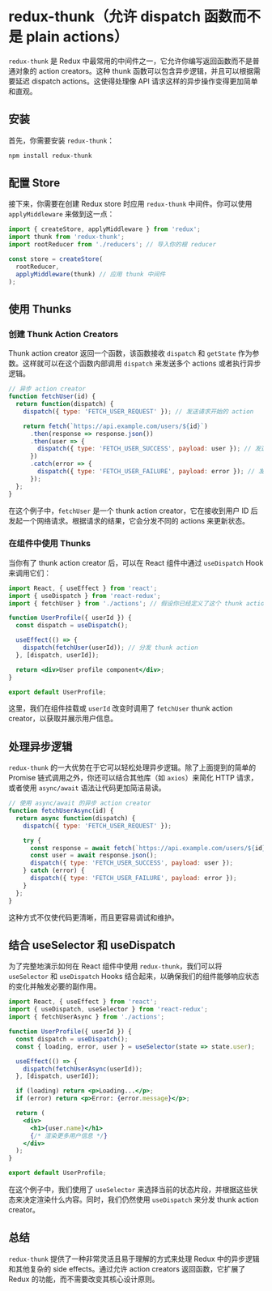 # redux-thunk（允许 dispatch 函数而不是 plain actions）

`redux-thunk` 是 Redux 中最常用的中间件之一，它允许你编写返回函数而不是普通对象的 action creators。这种 thunk 函数可以包含异步逻辑，并且可以根据需要延迟 dispatch actions。这使得处理像 API 请求这样的异步操作变得更加简单和直观。

## 安装

首先，你需要安装 `redux-thunk`：

```bash
npm install redux-thunk
```

## 配置 Store

接下来，你需要在创建 Redux store 时应用 `redux-thunk` 中间件。你可以使用 `applyMiddleware` 来做到这一点：

```javascript
import { createStore, applyMiddleware } from 'redux';
import thunk from 'redux-thunk';
import rootReducer from './reducers'; // 导入你的根 reducer

const store = createStore(
  rootReducer,
  applyMiddleware(thunk) // 应用 thunk 中间件
);
```

## 使用 Thunks

### 创建 Thunk Action Creators

Thunk action creator 返回一个函数，该函数接收 `dispatch` 和 `getState` 作为参数。这样就可以在这个函数内部调用 `dispatch` 来发送多个 actions 或者执行异步逻辑。

```javascript
// 异步 action creator
function fetchUser(id) {
  return function(dispatch) {
    dispatch({ type: 'FETCH_USER_REQUEST' }); // 发送请求开始的 action

    return fetch(`https://api.example.com/users/${id}`)
      .then(response => response.json())
      .then(user => {
        dispatch({ type: 'FETCH_USER_SUCCESS', payload: user }); // 发送成功获取用户的 action
      })
      .catch(error => {
        dispatch({ type: 'FETCH_USER_FAILURE', payload: error }); // 发送失败的 action
      });
  };
}
```

在这个例子中，`fetchUser` 是一个 thunk action creator，它在接收到用户 ID 后发起一个网络请求。根据请求的结果，它会分发不同的 actions 来更新状态。

### 在组件中使用 Thunks

当你有了 thunk action creator 后，可以在 React 组件中通过 `useDispatch` Hook 来调用它们：

```jsx
import React, { useEffect } from 'react';
import { useDispatch } from 'react-redux';
import { fetchUser } from './actions'; // 假设你已经定义了这个 thunk action creator

function UserProfile({ userId }) {
  const dispatch = useDispatch();

  useEffect(() => {
    dispatch(fetchUser(userId)); // 分发 thunk action
  }, [dispatch, userId]);

  return <div>User profile component</div>;
}

export default UserProfile;
```

这里，我们在组件挂载或 `userId` 改变时调用了 `fetchUser` thunk action creator，以获取并展示用户信息。

## 处理异步逻辑

`redux-thunk` 的一大优势在于它可以轻松处理异步逻辑。除了上面提到的简单的 Promise 链式调用之外，你还可以结合其他库（如 `axios`）来简化 HTTP 请求，或者使用 `async/await` 语法让代码更加简洁易读。

```javascript
// 使用 async/await 的异步 action creator
function fetchUserAsync(id) {
  return async function(dispatch) {
    dispatch({ type: 'FETCH_USER_REQUEST' });

    try {
      const response = await fetch(`https://api.example.com/users/${id}`);
      const user = await response.json();
      dispatch({ type: 'FETCH_USER_SUCCESS', payload: user });
    } catch (error) {
      dispatch({ type: 'FETCH_USER_FAILURE', payload: error });
    }
  };
}
```

这种方式不仅使代码更清晰，而且更容易调试和维护。

## 结合 useSelector 和 useDispatch

为了完整地演示如何在 React 组件中使用 `redux-thunk`，我们可以将 `useSelector` 和 `useDispatch` Hooks 结合起来，以确保我们的组件能够响应状态的变化并触发必要的副作用。

```jsx
import React, { useEffect } from 'react';
import { useDispatch, useSelector } from 'react-redux';
import { fetchUserAsync } from './actions';

function UserProfile({ userId }) {
  const dispatch = useDispatch();
  const { loading, error, user } = useSelector(state => state.user);

  useEffect(() => {
    dispatch(fetchUserAsync(userId));
  }, [dispatch, userId]);

  if (loading) return <p>Loading...</p>;
  if (error) return <p>Error: {error.message}</p>;

  return (
    <div>
      <h1>{user.name}</h1>
      {/* 渲染更多用户信息 */}
    </div>
  );
}

export default UserProfile;
```

在这个例子中，我们使用了 `useSelector` 来选择当前的状态片段，并根据这些状态来决定渲染什么内容。同时，我们仍然使用 `useDispatch` 来分发 thunk action creator。

## 总结

`redux-thunk` 提供了一种非常灵活且易于理解的方式来处理 Redux 中的异步逻辑和其他复杂的 side effects。通过允许 action creators 返回函数，它扩展了 Redux 的功能，而不需要改变其核心设计原则。